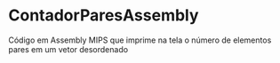 # ContadorParesAssembly
Código em Assembly MIPS que imprime na tela o número de elementos pares em um vetor desordenado
